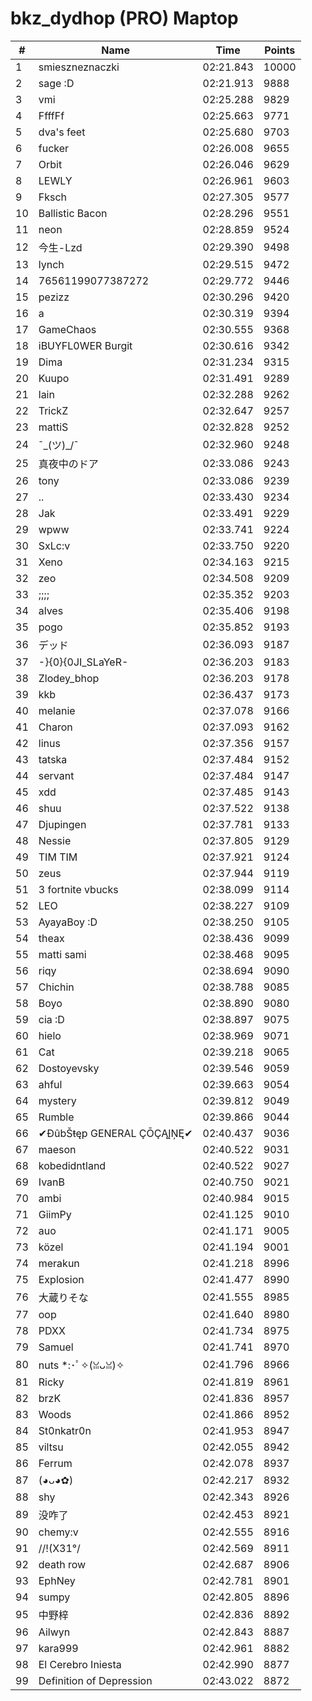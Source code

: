 # bkz_dydhop (PRO) Maptop

|  # | Name | Time | Points |
|-------------- | -------------- | -------------- | -------------- | 
| 1 | smieszneznaczki | 02:21.843 | 10000 | 
| 2 | sage :D | 02:21.913 | 9888 | 
| 3 | vmi | 02:25.288 | 9829 | 
| 4 | FfffFf | 02:25.663 | 9771 | 
| 5 | dva's feet | 02:25.680 | 9703 | 
| 6 | fucker | 02:26.008 | 9655 | 
| 7 | Orbit | 02:26.046 | 9629 | 
| 8 | LEWLY | 02:26.961 | 9603 | 
| 9 | Fksch | 02:27.305 | 9577 | 
| 10 | Ballistic Bacon | 02:28.296 | 9551 | 
| 11 | neon | 02:28.859 | 9524 | 
| 12 | 今生-Lzd | 02:29.390 | 9498 | 
| 13 | lynch | 02:29.515 | 9472 | 
| 14 | 76561199077387272 | 02:29.772 | 9446 | 
| 15 | pezizz | 02:30.296 | 9420 | 
| 16 | a | 02:30.319 | 9394 | 
| 17 | GameChaos | 02:30.555 | 9368 | 
| 18 | iBUYFL0WER Burgit | 02:30.616 | 9342 | 
| 19 | Dima | 02:31.234 | 9315 | 
| 20 | Kuupo | 02:31.491 | 9289 | 
| 21 | lain | 02:32.288 | 9262 | 
| 22 | TrickZ | 02:32.647 | 9257 | 
| 23 | mattiS | 02:32.828 | 9252 | 
| 24 | ¯\_(ツ)_/¯ | 02:32.960 | 9248 | 
| 25 | 真夜中のドア | 02:33.086 | 9243 | 
| 26 | tony | 02:33.086 | 9239 | 
| 27 | .. | 02:33.430 | 9234 | 
| 28 | Jak | 02:33.491 | 9229 | 
| 29 | wpww | 02:33.741 | 9224 | 
| 30 | SxLc:v | 02:33.750 | 9220 | 
| 31 | Xeno | 02:34.163 | 9215 | 
| 32 | zeo | 02:34.508 | 9209 | 
| 33 | ;;;; | 02:35.352 | 9203 | 
| 34 | alves | 02:35.406 | 9198 | 
| 35 | pogo | 02:35.852 | 9193 | 
| 36 | デッド | 02:36.093 | 9187 | 
| 37 | -}{0}{0JI_SLaYeR- | 02:36.203 | 9183 | 
| 38 | Zlodey_bhop | 02:36.203 | 9178 | 
| 39 | kkb | 02:36.437 | 9173 | 
| 40 | melanie | 02:37.078 | 9166 | 
| 41 | Charon | 02:37.093 | 9162 | 
| 42 | linus | 02:37.356 | 9157 | 
| 43 | tatska | 02:37.484 | 9152 | 
| 44 | servant | 02:37.484 | 9147 | 
| 45 | xdd | 02:37.485 | 9143 | 
| 46 | shuu | 02:37.522 | 9138 | 
| 47 | Djupingen | 02:37.781 | 9133 | 
| 48 | Nessie | 02:37.805 | 9129 | 
| 49 | TIM TIM | 02:37.921 | 9124 | 
| 50 | zeus | 02:37.944 | 9119 | 
| 51 | 3 fortnite vbucks | 02:38.099 | 9114 | 
| 52 | LEO | 02:38.227 | 9109 | 
| 53 | AyayaBoy :D | 02:38.250 | 9105 | 
| 54 | theax | 02:38.436 | 9099 | 
| 55 | matti sami | 02:38.468 | 9095 | 
| 56 | riqy | 02:38.694 | 9090 | 
| 57 | Chichin | 02:38.788 | 9085 | 
| 58 | Boyo | 02:38.890 | 9080 | 
| 59 | cia :D | 02:38.897 | 9075 | 
| 60 | hielo | 02:38.969 | 9071 | 
| 61 | Cat | 02:39.218 | 9065 | 
| 62 | Dostoyevsky | 02:39.546 | 9059 | 
| 63 | ahful | 02:39.663 | 9054 | 
| 64 | mystery | 02:39.812 | 9049 | 
| 65 | Rumble | 02:39.866 | 9044 | 
| 66 | ✔ĐûbŠŧęp GENERAL ÇŌÇĄĮŅĘ✔ | 02:40.437 | 9036 | 
| 67 | maeson | 02:40.522 | 9031 | 
| 68 | kobedidntland | 02:40.522 | 9027 | 
| 69 | IvanB | 02:40.750 | 9021 | 
| 70 | ambi | 02:40.984 | 9015 | 
| 71 | GiimPy | 02:41.125 | 9010 | 
| 72 | auo | 02:41.171 | 9005 | 
| 73 | közel | 02:41.194 | 9001 | 
| 74 | merakun | 02:41.218 | 8996 | 
| 75 | Explosion | 02:41.477 | 8990 | 
| 76 | 大蔵りそな | 02:41.555 | 8985 | 
| 77 | oop | 02:41.640 | 8980 | 
| 78 | PDXX | 02:41.734 | 8975 | 
| 79 | Samuel | 02:41.741 | 8970 | 
| 80 | nuts *:･ﾟ✧(ꈍᴗꈍ)✧ | 02:41.796 | 8966 | 
| 81 | Ricky | 02:41.819 | 8961 | 
| 82 | brzK | 02:41.836 | 8957 | 
| 83 | Woods | 02:41.866 | 8952 | 
| 84 | St0nkatr0n | 02:41.953 | 8947 | 
| 85 | viltsu | 02:42.055 | 8942 | 
| 86 | Ferrum | 02:42.078 | 8937 | 
| 87 | (◕ᴗ◕✿) | 02:42.217 | 8932 | 
| 88 | shy | 02:42.343 | 8926 | 
| 89 | 没咋了 | 02:42.453 | 8921 | 
| 90 | chemy:v | 02:42.555 | 8916 | 
| 91 | /\/!(X31°/ | 02:42.569 | 8911 | 
| 92 | death row | 02:42.687 | 8906 | 
| 93 | EphNey | 02:42.781 | 8901 | 
| 94 | sumpy | 02:42.805 | 8896 | 
| 95 | 中野梓 | 02:42.836 | 8892 | 
| 96 | Ailwyn | 02:42.843 | 8887 | 
| 97 | kara999 | 02:42.961 | 8882 | 
| 98 | El Cerebro Iniesta | 02:42.990 | 8877 | 
| 99 | Definition of Depression | 02:43.022 | 8872 | 


